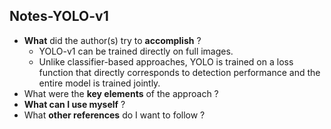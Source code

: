 ## Notes-YOLO-v1

- **What** did the author(s) try to **accomplish** ?
  - YOLO-v1 can be trained directly on full images.
  - Unlike classifier-based approaches, YOLO is trained on a loss function that directly corresponds to detection performance and the entire model is trained jointly.
- What were the **key elements** of the approach ?
- **What can I use myself** ?
- What **other references** do I want to follow ?